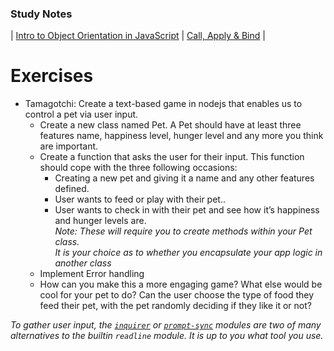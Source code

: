 ### Study Notes
| [Intro to Object Orientation in JavaScript](https://github.com/getfutureproof/fp_guides_wiki/wiki/Object-Orientation-in-JavaScript) | [Call, Apply & Bind](https://github.com/getfutureproof/fp_guides_wiki/wiki/Call-vs-Apply-vs-Bind) |

# Exercises
- Tamagotchi: Create a text-based game in nodejs that enables us to control a pet via user input.
    - Create a new class named Pet. A Pet should have at least three features name, happiness level, hunger level and any more you think are important.
    - Create a function that asks the user for their input. This function should cope with the three following occasions:
        - Creating a new pet and giving it a name and any other features defined.
        - User wants to feed or play with their pet..
        - User wants to check in with their pet and see how it’s happiness and hunger levels are. \
  *Note: These will require you to create methods within your Pet class.* \
  *It is your choice as to whether you encapsulate your app logic in another class*
    - Implement Error handling
    - How can you make this a more engaging game? What else would be cool for your pet to do? Can the user choose the type of food they feed their pet, with the pet randomly deciding if they like it or not?

*To gather user input, the [`inquirer`](https://www.npmjs.com/package/inquirer) or [`prompt-sync`](https://github.com/heapwolf/prompt-sync#readme) modules are two of many alternatives to the builtin `readline` module. It is up to you what tool you use.*